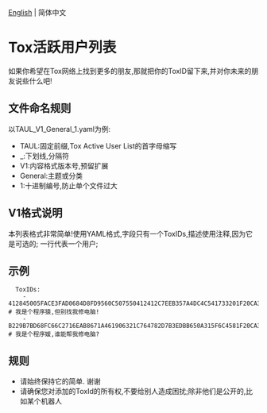 [English](./README.md) | 简体中文 

# Tox活跃用户列表
如果你希望在Tox网络上找到更多的朋友,那就把你的ToxID留下来,并对你未来的朋友说些什么吧!

## 文件命名规则
以TAUL_V1_General_1.yaml为例:
- TAUL:固定前缀,Tox Active User List的首字母缩写
- _:下划线,分隔符
- V1:内容格式版本号,预留扩展
- General:主题或分类
- 1:十进制编号,防止单个文件过大

## V1格式说明
本列表格式非常简单!使用YAML格式,字段只有一个ToxIDs,描述使用注释,因为它是可选的;
一行代表一个用户;

## 示例
```
  ToxIDs:   
    - 412845005FACE3FAD0684D8FD9560C507550412412C7EEB357A4DC4C541733201F20CA3D015D # 我是个程序猿,但别找我修电脑!
    - B229B7BD68FC66C2716EAB8671A461906321C764782D7B3EDBB650A315F6C4581F20CA3D015D # 我是个程序媛,谁能帮我修电脑?
```

## 规则
  - 请始终保持它的简单. 谢谢
  - 请确保您对添加的ToxId的所有权,不要给别人造成困扰;除非他们是公开的,比如某个机器人

